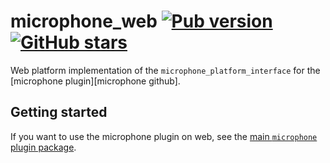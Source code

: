 # microphone_web [![Pub version](https://img.shields.io/pub/v/microphone_platform_interface.svg)](https://pub.dev/packages/microphone_web) [![GitHub stars](https://img.shields.io/github/stars/creativecreatorormaybenot/microphone.svg)](https://github.com/creativecreatorormaybenot/microphone)

Web platform implementation of the `microphone_platform_interface` for the
[microphone plugin][microphone github].

## Getting started

If you want to use the microphone plugin on web, see the [main `microphone` plugin package](https://pub.dev/packages/microphone).
